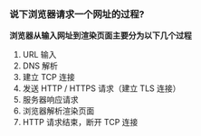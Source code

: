 ### 说下浏览器请求一个网址的过程?

**浏览器从输入网址到渲染页面主要分为以下几个过程**

1. URL 输入
2. DNS 解析
3. 建立 TCP 连接
4. 发送 HTTP / HTTPS 请求（建立 TLS 连接）
5. 服务器响应请求
6. 浏览器解析渲染页面
7. HTTP 请求结束，断开 TCP 连接